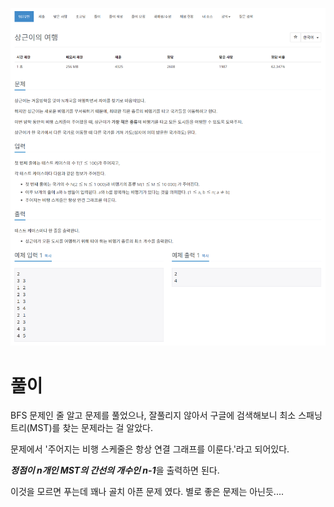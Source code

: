 ![Main09372](.\img\Main09372.png)



# 풀이

BFS 문제인 줄 알고 문제를 풀었으나, 잘풀리지 않아서 구글에 검색해보니 최소 스패닝 트리(MST)를 찾는 문제라는 걸 알았다.

문제에서 '주어지는 비행 스케줄은 항상 연결 그래프를 이룬다.'라고 되어있다.

***정점이 n개인 MST의 간선의 개수인 n-1***을 출력하면 된다.

이것을 모르면 푸는데 꽤나 골치 아픈 문제 였다. 별로 좋은 문제는 아닌듯....
